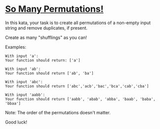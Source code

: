 # [So Many Permutations!](https://www.codewars.com/kata/5254ca2719453dcc0b00027d)

In this kata, your task is to create all permutations of a non-empty input string and remove duplicates, if present. 

Create as many "shufflings" as you can!

Examples:
```
With input 'a':
Your function should return: ['a']

With input 'ab':
Your function should return ['ab', 'ba']

With input 'abc':
Your function should return ['abc','acb','bac','bca','cab','cba']

With input 'aabb':
Your function should return ['aabb', 'abab', 'abba', 'baab', 'baba', 'bbaa']
```

Note: The order of the permutations doesn't matter.

Good luck!


